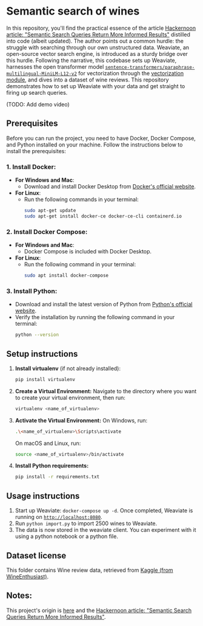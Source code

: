 # Semantic search of wines

In this repository, you'll find the practical essence of the article [Hackernoon article: "Semantic Search Queries Return More Informed Results"](https://hackernoon.com/semantic-search-queries-return-more-informed-results-nr5335nw) distilled into code (albeit updated). The author points out a common hurdle: the struggle with searching through our own unstructured data. Weaviate, an open-source vector search engine, is introduced as a sturdy bridge over this hurdle. Following the narrative, this codebase sets up Weaviate, harnesses the open transformer model [`sentence-transformers/paraphrase-multilingual-MiniLM-L12-v2`](https://huggingface.co/sentence-transformers/paraphrase-multilingual-MiniLM-L12-v2) for vectorization through the [vectorization module](https://www.semi.technology/developers/weaviate/current/modules/text2vec-transformers.html), and dives into a dataset of wine reviews. This repository demonstrates how to set up Weaviate with your data and get straight to firing up search queries. 

(TODO: Add demo video)

## Prerequisites
Before you can run the project, you need to have Docker, Docker Compose, and Python installed on your machine. Follow the instructions below to install the prerequisites:

### 1. Install Docker:
   - **For Windows and Mac**:
      - Download and install Docker Desktop from [Docker's official website](https://www.docker.com/products/docker-desktop).
   - **For Linux**:
      - Run the following commands in your terminal:
        ```bash
        sudo apt-get update
        sudo apt-get install docker-ce docker-ce-cli containerd.io
        ```

### 2. Install Docker Compose:
   - **For Windows and Mac**:
      - Docker Compose is included with Docker Desktop.
   - **For Linux**:
      - Run the following command in your terminal:
        ```bash
        sudo apt install docker-compose
        ```

### 3. Install Python:
   - Download and install the latest version of Python from [Python's official website](https://www.python.org/downloads/).
   - Verify the installation by running the following command in your terminal:
     ```bash
     python --version
     ```

## Setup instructions
1. **Install virtualenv** (if not already installed):
   ```bash
   pip install virtualenv
   ```
2. **Create a Virtual Environment:** 
   Navigate to the directory where you want to create your virtual environment, then run:
   ```bash
   virtualenv <name_of_virtualenv>
   ```
3. **Activate the Virtual Environment:** 
   On Windows, run:
   ```bash
   .\<name_of_virtualenv>\Scripts\activate
   ```
   On macOS and Linux, run:
   ```bash
   source <name_of_virtualenv>/bin/activate
   ```
4. **Install Python requirements:**
   ```bash
   pip install -r requirements.txt
   ```

## Usage instructions
1. Start up Weaviate: `docker-compose up -d`. Once completed, Weaviate is running on [`http://localhost:8080`]().
2. Run `python import.py` to import 2500 wines to Weaviate.
3. The data is now stored in the weaviate client. You can experiment with it using a python notebook or a python file.

## Dataset license
This folder contains Wine review data, retrieved from [Kaggle (from WineEnthusiast)](https://www.kaggle.com/zynicide/wine-reviews).

## Notes:
This project's origin is [here](https://github.com/weaviate/weaviate-examples/tree/main/semanticsearch-transformers-wines) and the [Hackernoon article: "Semantic Search Queries Return More Informed Results"](https://hackernoon.com/semantic-search-queries-return-more-informed-results-nr5335nw).
